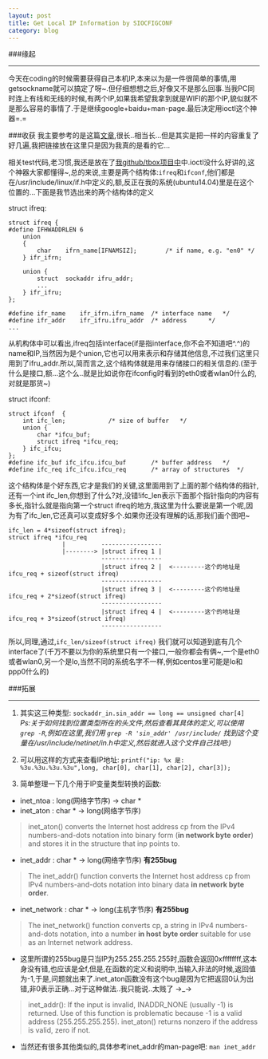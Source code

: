 ```yaml
---
layout: post
title: Get Local IP Information by SIOCFIGCONF
category: blog
---
```


###缘起

---
今天在coding的时候需要获得自己本机IP,本来以为是一件很简单的事情,用getsockname就可以搞定了呀~.但仔细想想之后,好像又不是那么回事.当我PC同时连上有线和无线的时候,有两个IP,如果我希望我拿到就是WIFI的那个IP,貌似就不是那么容易的事情了.于是继续google+baidu+man-page.最后决定用ioctl这个神器=.=

###收获
我主要参考的是这篇[文章](http://zhumeng8337797.blog.163.com/blog/static/1007689142012311082638/),很长..相当长...但是其实是把一样的内容重复了好几遍,我把链接放在这里只是因为我真的是看的它...

相关test代码,老习惯,我还是放在了[我github/tbox项目中](http://github.com/andycoder7/tbox/blob/master/get_local_ips/test.c)中.ioctl没什么好讲的,这个神器大家都懂得~,总的来说,主要是两个结构体:`ifreq`和`ifconf`,他们都是在/usr/include/linux/if.h中定义的,额,反正在我的系统(ubuntu14.04)里是在这个位置的...下面是我节选出来的两个结构体的定义

struct ifreq:

    struct ifreq {
    #define IFHWADDRLEN	6
		union
		{
			char	ifrn_name[IFNAMSIZ];		/* if name, e.g. "en0" */
		} ifr_ifrn;

		union {
			struct	sockaddr ifru_addr;
			...
		} ifr_ifru;
	};

    #define ifr_name	ifr_ifrn.ifrn_name	/* interface name	*/
    #define	ifr_addr	ifr_ifru.ifru_addr	/* address		*/
    ...

从机构体中可以看出,ifreq包括interface(if是指interface,你不会不知道吧^.^)的name和IP,当然因为是个union,它也可以用来表示和存储其他信息,不过我们这里只用到了ifru_addr.所以,简而言之,这个结构体就是用来存储接口的相关信息的.(至于什么是接口,额...这个么..就是比如说你在ifconfig时看到的eth0或者wlan0什么的,对就是那货~)
    
struct ifconf:

    struct ifconf  {
    	int	ifc_len;			/* size of buffer	*/
    	union {
    		char *ifcu_buf;
    		struct ifreq *ifcu_req;
    	} ifc_ifcu;
    };
    #define	ifc_buf	ifc_ifcu.ifcu_buf		/* buffer address	*/
    #define	ifc_req	ifc_ifcu.ifcu_req		/* array of structures	*/
    
这个结构体是个好东西,它才是我们的关键,这里面用到了上面的那个结构体的指针,还有一个int ifc_len,你想到了什么?对,没错!ifc_len表示下面那个指针指向的内容有多长,指针么就是指向第一个struct ifreq的地方,我这里为什么要说是第一个呢,因为有了ifc_len,它还真可以变成好多个.如果你还没有理解的话,那我们画个图吧~

    ifc_len = 4*sizeof(struct ifreq);
	struct ifreq *ifcu_req
	               |          -----------------
	               |--------> |struct ifreq 1 |
                              -----------------
	                          |struct ifreq 2 |  <---------这个的地址是ifcu_req + sizeof(struct ifreq)
                              -----------------
	                          |struct ifreq 3 |  <---------这个的地址是ifcu_req + 2*sizeof(struct ifreq)
                              -----------------
	                          |struct ifreq 4 |  <---------这个的地址是ifcu_req + 3*sizeof(struct ifreq)
                              -----------------

所以,同理,通过,`ifc_len/sizeof(struct ifreq)` 我们就可以知道到底有几个interface了(千万不要以为你的系统里只有一个接口,一般你都会有俩~,一个是eth0或者wlan0,另一个是lo,当然不同的系统名字不一样,例如centos里可能是lo和ppp0什么的)

###拓展

---
1. 其实这三种类型: `sockaddr_in.sin_addr == long == unsigned char[4]`<br/>
*Ps:关于如何找到位置类型所在的头文件,然后查看其具体的定义,可以使用 `grep -R`,例如在这里,我们用 `grep -R 'sin_addr' /usr/include/` 找到这个变量在/usr/include/netinet/in.h中定义,然后就进入这个文件自己找吧:)*

2. 可以用这样的方式来查看IP地址: `printf("ip: %x 是: %3u.%3u.%3u.%3u",long, char[0], char[1], char[2], char[3]);`

3. 简单整理一下几个用于IP变量类型转换的函数: 

- inet_ntoa : long(网络字节序) -> char *
- inet_aton : char * -> long(网络字节序)

> inet_aton() converts the Internet host address cp from the IPv4 numbers-and-dots notation into binary form (**in network byte order**) and stores it in the structure that inp points to. 

- inet_addr : char * -> long(网络字节序) **有255bug**

> The inet_addr() function converts the Internet  host  address cp from IPv4  numbers-and-dots notation into binary data **in network byte order**.

- inet_network : char * -> long(主机字节序) **有255bug**

> The inet_network() function converts cp, a string in IPv4  numbers-and-dots  notation, into a number **in host byte order** suitable for use as an Internet  network  address.

- 这里所谓的255bug是只当IP为255.255.255.255时,函数会返回0xffffffff,这本身没有错,也应该是全f,但是,在函数的定义和说明中,当输入非法的时候,返回值为-1,于是,问题就出来了.inet_aton函数没有这个bug是因为它把返回0认为出错,非0表示正确...对于这种做法..我只能说..太贱了 ->_->

> inet_addr(): If the input is invalid, INADDR_NONE (usually -1) is returned. Use of this function is problematic because -1 is a valid address (255.255.255.255).
> inet_aton() returns nonzero if the address is valid, zero if not.

- 当然还有很多其他类似的,具体参考inet_addr的man-page吧: `man inet_addr`
